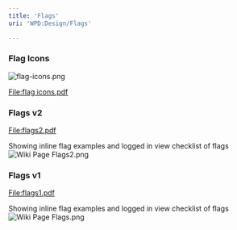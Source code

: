 ```yaml
---
title: 'Flags'
uri: 'WPD:Design/Flags'

---
```

### Flag Icons

![flag-icons.png](/WPD/assets/public/1/13/flag-icons.png)

[File:flag icons.pdf](/File:flag_icons.pdf)

### Flags v2

[File:flags2.pdf](/File:flags2.pdf)

Showing inline flag examples and logged in view checklist of flags ![Wiki Page Flags2.png](/WPD/assets/public/8/86/Wiki_Page_Flags2.png)

### Flags v1

[File:flags1.pdf](/File:flags1.pdf)

Showing inline flag examples and logged in view checklist of flags ![Wiki Page Flags.png](/WPD/assets/public/b/b5/Wiki_Page_Flags.png)
